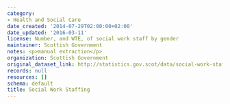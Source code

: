 ```yaml
---
category:
- Health and Social Care
date_created: '2014-07-29T02:00:00+02:00'
date_updated: '2016-03-11'
license: Number, and WTE, of social work staff by gender
maintainer: Scottish Government
notes: <p>manual extraction</p>
organization: Scottish Government
original_dataset_link: http://statistics.gov.scot/data/social-work-staffing
records: null
resources: []
schema: default
title: Social Work Staffing
---
```

